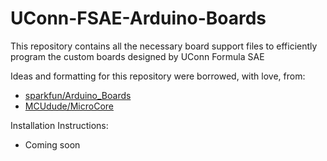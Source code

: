 # UConn-FSAE-Arduino-Boards

This repository contains all the necessary board support files to efficiently program the custom boards designed by UConn Formula SAE

Ideas and formatting for this repository were borrowed, with love, from:
  - [sparkfun/Arduino_Boards](https://github.com/sparkfun/Arduino_Boards)
  - [MCUdude/MicroCore](https://github.com/MCUdude/MicroCore)
  
  
  Installation Instructions:
  - Coming soon
